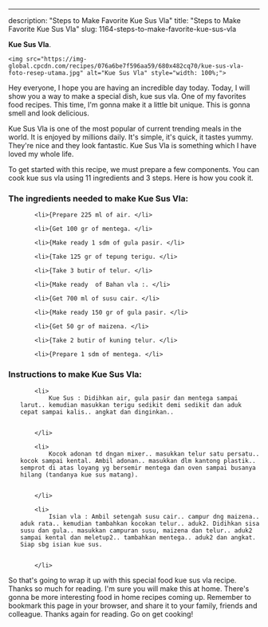 ---
description: "Steps to Make Favorite Kue Sus Vla"
title: "Steps to Make Favorite Kue Sus Vla"
slug: 1164-steps-to-make-favorite-kue-sus-vla

<p>
	<strong>Kue Sus Vla</strong>. 
	
</p>
<p>
	
	<img src="https://img-global.cpcdn.com/recipes/076a6be7f596aa59/680x482cq70/kue-sus-vla-foto-resep-utama.jpg" alt="Kue Sus Vla" style="width: 100%;">
	
	
</p>
<p>
	Hey everyone, I hope you are having an incredible day today. Today, I will show you a way to make a special dish, kue sus vla. One of my favorites food recipes. This time, I'm gonna make it a little bit unique. This is gonna smell and look delicious.
</p>
	
<p>
	
</p>
<p>
	Kue Sus Vla is one of the most popular of current trending meals in the world. It is enjoyed by millions daily. It's simple, it's quick, it tastes yummy. They're nice and they look fantastic. Kue Sus Vla is something which I have loved my whole life.
</p>

<p>
To get started with this recipe, we must prepare a few components. You can cook kue sus vla using 11 ingredients and 3 steps. Here is how you cook it.
</p>

<h3>The ingredients needed to make Kue Sus Vla:</h3>

<ol>
	
		<li>{Prepare 225 ml of air. </li>
	
		<li>{Get 100 gr of mentega. </li>
	
		<li>{Make ready 1 sdm of gula pasir. </li>
	
		<li>{Take 125 gr of tepung terigu. </li>
	
		<li>{Take 3 butir of telur. </li>
	
		<li>{Make ready  of Bahan vla :. </li>
	
		<li>{Get 700 ml of susu cair. </li>
	
		<li>{Make ready 150 gr of gula pasir. </li>
	
		<li>{Get 50 gr of maizena. </li>
	
		<li>{Take 2 butir of kuning telur. </li>
	
		<li>{Prepare 1 sdm of mentega. </li>
	
</ol>
<p>
	
</p>

<h3>Instructions to make Kue Sus Vla:</h3>

<ol>
	
		<li>
			Kue Sus : Didihkan air, gula pasir dan mentega sampai larut.. kemudian masukkan terigu sedikit demi sedikit dan aduk cepat sampai kalis.. angkat dan dinginkan..
			
			
		</li>
	
		<li>
			Kocok adonan td dngan mixer.. masukkan telur satu persatu.. kocok sampai kental. Ambil adonan.. masukkan dlm kantong plastik.. semprot di atas loyang yg bersemir mentega dan oven sampai busanya hilang (tandanya kue sus matang).
			
			
		</li>
	
		<li>
			Isian vla : Ambil setengah susu cair.. campur dng maizena.. aduk rata.. kemudian tambahkan kocokan telur.. aduk2. Didihkan sisa susu dan gula.. masukkan campuran susu, maizena dan telur.. aduk2 sampai kental dan meletup2.. tambahkan mentega.. aduk2 dan angkat. Siap sbg isian kue sus.
			
			
		</li>
	
</ol>

<p>
	
</p>

<p>
	So that's going to wrap it up with this special food kue sus vla recipe. Thanks so much for reading. I'm sure you will make this at home. There's gonna be more interesting food in home recipes coming up. Remember to bookmark this page in your browser, and share it to your family, friends and colleague. Thanks again for reading. Go on get cooking!
</p>
